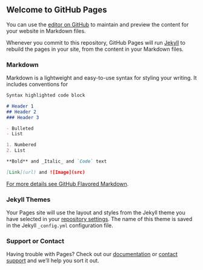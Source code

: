 ## Welcome to GitHub Pages

You can use the [editor on GitHub](https://github.com/kellydern/girls-who-code-website/edit/master/README.md) to maintain and preview the content for your website in Markdown files.

Whenever you commit to this repository, GitHub Pages will run [Jekyll](https://jekyllrb.com/) to rebuild the pages in your site, from the content in your Markdown files.

### Markdown

Markdown is a lightweight and easy-to-use syntax for styling your writing. It includes conventions for

```markdown
Syntax highlighted code block

# Header 1
## Header 2
### Header 3

- Bulleted
- List

1. Numbered
2. List

**Bold** and _Italic_ and `Code` text

[Link](url) and ![Image](src)
```
<a href="https://www.google.com/search?q=puppy+photos&tbm=isch&imgil=WRw9Hwzh5IWNZM%253A%253BG-LgqdMgurST3M%253Bhttp%25253A%25252F%25252Fdogtime.com%25252Fpuppies%25252F255-puppies&source=iu&pf=m&fir=WRw9Hwzh5IWNZM%253A%252CG-LgqdMgurST3M%252C_&usg=__QrPGkAZ4x6CG5TCMy_UNbzNz3hc%3D&biw=1440&bih=776&ved=0ahUKEwi2z4747KvSAhXnwlQKHXhjDKsQyjcINQ&ei=YMmxWLafGueF0wL4xrHYCg">

For more details see [GitHub Flavored Markdown](https://guides.github.com/features/mastering-markdown/).

### Jekyll Themes

Your Pages site will use the layout and styles from the Jekyll theme you have selected in your [repository settings](https://github.com/kellydern/girls-who-code-website/settings). The name of this theme is saved in the Jekyll `_config.yml` configuration file.

### Support or Contact

Having trouble with Pages? Check out our [documentation](https://help.github.com/categories/github-pages-basics/) or [contact support](https://github.com/contact) and we’ll help you sort it out.
